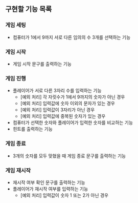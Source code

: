 ## 구현할 기능 목록

### 게임 세팅

- 컴퓨터가 1에서 9까지 서로 다른 임의의 수 3개를 선택하는 기능

### 게임 시작

- 게임 시작 문구를 출력하는 기능

### 게임 진행

- 플레이어가 서로 다른 3자리 수를 입력하는 기능
    - [예외 처리] 각 자릿수가 1에서 9까지의 숫자가 아닌 경우
    - [예외 처리] 입력값에 숫자 이외의 문자가 있는 경우
    - [예외 처리] 입력값이 3자리가 아닌 경우
    - [예외 처리] 입력값에 중복된 숫자가 있는 경우
- 컴퓨터가 선택한 숫자와 플레이어가 입력한 숫자를 비교하는 기능
- 힌트를 출력하는 기능

### 게임 종료

- 3개의 숫자를 모두 맞혔을 때 게임 종료 문구를 출력하는 기능

### 게임 재시작

- 재시작 여부 확인 문구를 출력하는 기능
- 플레이어가 재시작 여부를 입력하는 기능
    - [예외 처리] 입력값이 숫자 1 또는 2가 아닌 경우